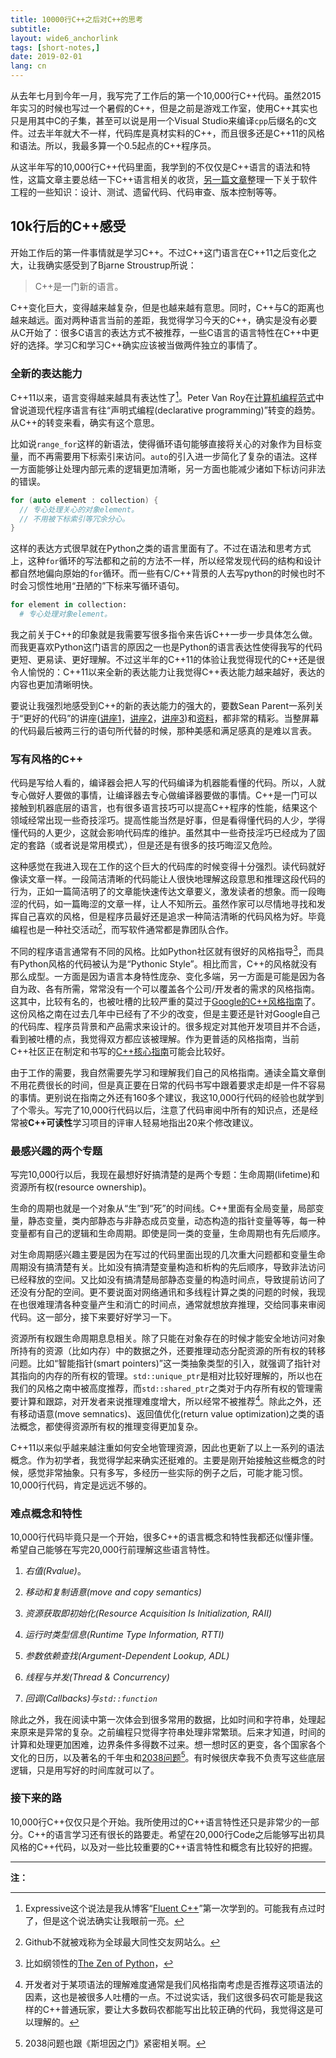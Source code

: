```yaml
---
title: 10000行C++之后对C++的思考
subtitle:
layout: wide6_anchorlink
tags: [short-notes,]
date: 2019-02-01
lang: cn
---
```


从去年七月到今年一月，我写完了工作后的第一个10,000行C++代码。虽然2015年实习的时候也写过一个暑假的C++，但是之前是游戏工作室，使用C++其实也只是用其中C的子集，甚至可以说是用一个Visual Studio来编译`cpp`后缀名的c文件。过去半年就大不一样，代码库是真材实料的C++，而且很多还是C++11的风格和语法。所以，我最多算一个0.5起点的C++程序员。

从这半年写的10,000行C++代码里面，我学到的不仅仅是C++语言的语法和特性，这篇文章主要总结一下C++语言相关的收货，[另一篇文章](2019-02-01-10k-code.md)整理一下关于软件工程的一些知识：设计、测试、遗留代码、代码审查、版本控制等等。

## 10k行后的C++感受

开始工作后的第一件事情就是学习C++。不过C++这门语言在C++11之后变化之大，让我确实感受到了Bjarne Stroustrup所说：
> C++是一门新的语言。

C++变化巨大，变得越来越复杂，但是也越来越有意思。同时，C++与C的距离也越来越远。面对两种语言当前的差距，我觉得学习今天的C++，确实是没有必要从C开始了：很多C语言的表达方式不被推荐，一些C语言的语言特性在C++中更好的选择。学习C和学习C++确实应该被当做两件独立的事情了。

### 全新的表达能力

C++11以来，语言变得越来越具有表达性了[^1]。Peter Van Roy在[计算机编程范式](https://www.edx.org/course/paradigms-of-computer-programming-fundamentals)中曾说道现代程序语言有往“声明式编程(declarative programming)”转变的趋势。从C++的转变来看，确实有这个意思。

比如说`range_for`这样的新语法，使得循环语句能够直接将关心的对象作为目标变量，而不再需要用下标索引来访问。`auto`的引入进一步简化了复杂的语法。这样一方面能够让处理内部元素的逻辑更加清晰，另一方面也能减少诸如下标访问非法的错误。
```c++
for (auto element : collection) {
  // 专心处理关心的对象element。
  // 不用被下标索引等冗余分心。
}
```
这样的表达方式很早就在Python之类的语言里面有了。不过在语法和思考方式上，这种`for`循环的写法都和之前的方法不一样，所以经常发现代码的结构和设计都自然地偏向原始的`for`循环。而一些有C/C++背景的人去写python的时候也时不时会习惯性地用“丑陋的”下标来写循环语句。
```python
for element in collection:
  # 专心处理对象element。
```

我之前关于C++的印象就是我需要写很多指令来告诉C++一步一步具体怎么做。而我更喜欢Python这门语言的原因之一也是Python的语言表达性使得我写的代码更短、更易读、更好理解。不过这半年的C++11的体验让我觉得现代的C++还是很令人愉悦的：C++11以来全新的表达能力让我觉得C++表达能力越来越好，表达的内容也更加清晰明快。

要说让我强烈地感受到C++的新的表达能力的强大的，要数Sean Parent一系列关于“更好的代码”的讲座([讲座1](https://www.youtube.com/watch?v=0WlJEz2wb8Y)，[讲座2](https://www.youtube.com/watch?v=QGcVXgEVMJg)，[讲座3](https://www.youtube.com/watch?v=IzNtM038JuI))和[资料](https://sean-parent.stlab.cc/presentations/2013-09-11-cpp-seasoning/cpp-seasoning.pdf)，都非常的精彩。当整屏幕的代码最后被两三行的语句所代替的时候，那种美感和满足感真的是难以言表。

### 写有风格的C++

代码是写给人看的，编译器会把人写的代码编译为机器能看懂的代码。所以，人就专心做好人要做的事情，让编译器去专心做编译器要做的事情。C++是一门可以接触到机器底层的语言，也有很多语言技巧可以提高C++程序的性能，结果这个领域经常出现一些奇技淫巧。提高性能当然是好事，但是看得懂代码的人少，学得懂代码的人更少，这就会影响代码库的维护。虽然其中一些奇技淫巧已经成为了固定的套路（或者说是常用模式），但是还是有很多的技巧晦涩又危险。

这种感觉在我进入现在工作的这个巨大的代码库的时候变得十分强烈。读代码就好像读文章一样。一段简洁清晰的代码能让人很快地理解这段意思和推理这段代码的行为，正如一篇简洁明了的文章能快速传达文章要义，激发读者的想象。而一段晦涩的代码，如一篇晦涩的文章一样，让人不知所云。虽然作家可以尽情地寻找和发挥自己喜欢的风格，但是程序员最好还是追求一种简洁清晰的代码风格为好。毕竟编程也是一种社交活动[^2]，而写软件通常都是靠团队合作。

不同的程序语言通常有不同的风格。比如Python社区就有很好的风格指导[^3]，而具有Python风格的代码被认为是“Pythonic Style”。相比而言，C++的风格就没有那么成型。一方面是因为语言本身特性庞杂、变化多端，另一方面是可能是因为各自为政、各有所需，常常没有一个可以覆盖各个公司/开发者的需求的风格指南。这其中，比较有名的，也被吐槽的比较严重的莫过于[Google的C++风格指南](https://google.github.io/styleguide/cppguide.html)了。这份风格之南在过去几年中已经有了不少的改变，但是主要还是针对Google自己的代码库、程序员背景和产品需求来设计的。很多规定对其他开发项目并不合适，看到被吐槽的点，我觉得双方都应该被理解。作为更普适的风格指南，当前C++社区正在制定和书写的[C++核心指南](https://github.com/isocpp/CppCoreGuidelines)可能会比较好。

由于工作的需要，我自然需要先学习和理解我们自己的风格指南。通读全篇文章倒不用花费很长的时间，但是真正要在日常的代码书写中跟着要求走却是一件不容易的事情。更别说在指南之外还有160多个建议，我这10,000行代码的经验也就学到了个零头。写完了10,000行代码以后，注意了代码审阅中所有的知识点，还是经常被**C++可读性**学习项目的评审人轻易地指出20来个修改建议。

### 最感兴趣的两个专题

写完10,000行以后，我现在最想好好搞清楚的是两个专题：生命周期(lifetime)和资源所有权(resource ownership)。

生命的周期也就是一个对象从“生”到“死”的时间线。C++里面有全局变量，局部变量，静态变量，类内部静态与非静态成员变量，动态构造的指针变量等等，每一种变量都有自己的逻辑和生命周期。即使是同一类的变量，生命周期也有先后顺序。

对生命周期感兴趣主要是因为在写过的代码里面出现的几次重大问题都和变量生命周期没有搞清楚有关。比如没有搞清楚变量构造和析构的先后顺序，导致非法访问已经释放的空间。又比如没有搞清楚局部静态变量的构造时间点，导致提前访问了还没有分配的空间。更不要说面对网络通讯和多线程计算之类的问题的时候，我现在也很难理清各种变量产生和消亡的时间点，通常就想放弃推理，交给同事来审阅代码。这一部分，接下来要好好学习一下。

资源所有权跟生命周期息息相关。除了只能在对象存在的时候才能安全地访问对象所持有的资源（比如内存）中的数据之外，还要推理动态分配资源的所有权的转移问题。比如“智能指针(smart pointers)”这一类抽象类型的引入，就强调了指针对其指向的内存的所有权的管理。`std::unique_ptr`是相对比较好理解的，所以也在我们的风格之南中被高度推荐，而`std::shared_ptr`之类对于内存所有权的管理需要计算和跟踪，对开发者来说推理难度增大，所以经常不被推荐[^4]。除此之外，还有移动语意(move semnatics)、返回值优化(return value optimization)之类的语法概念，都使得资源所有权的推理变得更加复杂。

C++11以来似乎越来越注重如何安全地管理资源，因此也更新了以上一系列的语法概念。作为初学者，我觉得学起来确实还挺难的。主要是刚开始接触这些概念的时候，感觉非常抽象。只有多写，多经历一些实际的例子之后，可能才能习惯。10,000行代码，肯定是远远不够的。

### 难点概念和特性

10,000行代码毕竟只是一个开始，很多C++的语言概念和特性我都还似懂非懂。希望自己能够在写完20,000行前理解这些语言特性。

1. *右值(Rvalue)*。

2. *移动和复制语意(move and copy semantics)*

3. *资源获取即初始化(Resource Acquisition Is Initialization, RAII)*

4. *运行时类型信息(Runtime Type Information, RTTI)*

5. *参数依赖查找(Argument-Dependent Lookup, ADL)*

6. *线程与并发(Thread & Concurrency)*

7. *回调(Callbacks)与`std::function`*

除此之外，我在阅读中第一次体会到很多常用的数据，比如时间和字符串，处理起来原来是异常的复杂。之前编程只觉得字符串处理非常繁琐。后来才知道，时间的计算和处理更加困难，边界条件多得数不过来。想一想时区的更变，各个国家各个文化的日历，以及著名的千年虫和[2038问题](https://en.wikipedia.org/wiki/Year_2038_problem)[^5]。有时候很庆幸我不负责写这些底层逻辑，只是用写好的时间库就可以了。

### 接下来的路

10,000行C++仅仅只是个开始。我所使用过的C++语言特性还只是非常少的一部分。C++的语言学习还有很长的路要走。希望在20,000行Code之后能够写出初具风格的C++代码，以及对一些比较重要的C++语言特性和概念有比较好的把握。

---
**注：**

[^1]: Expressive这个说法是我从博客“[Fluent C++](https://www.fluentcpp.com/)”第一次学到的。可能我有点过时了，但是这个说法确实让我眼前一亮。
[^2]: Github不就被戏称为全球最大同性交友网站么。
[^3]: 比如纲领性的[The Zen of Python](https://www.python.org/dev/peps/pep-0020/)，
[^4]: 开发者对于某项语法的理解难度通常是我们风格指南考虑是否推荐这项语法的因素，这也是被很多人吐槽的一点。不过说实话，我们这很多码农可能是我这样的C++普通玩家，要让大多数码农都能写出比较正确的代码，我觉得这是可以理解的。
[^5]: 2038问题也跟《斯坦因之门》紧密相关啊。

